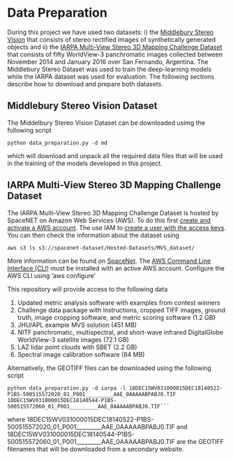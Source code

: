 # Data Preparation

During this project we have used two datasets: i) the [Middlebury Stereo Vision](https://vision.middlebury.edu/stereo/)  that consists of stereo rectified images of synthetically generated objects 
and ii) the [IARPA Multi-View Stereo 3D Mapping Challenge Dataset](https://www.iarpa.gov/challenges/3dchallenge.html) that consists of fifty WorldView-3 panchromatic images collected between November 
2014 and January 2016 over San Fernando, Argentina.
The Middlebury Stereo Dataset was used to train the deep-learning models while the IARPA dataset was used for evaluation.
The following sections describe how to download and prepare both datasets.

## Middlebury Stereo Vision Dataset

The Middelbury Stereo Vision Dataset can be downloaded usimg the following script

```console
python data_preparation.py -d md
```
which will download and unpack all the required data files that will be used in the training of the models developed in this project.

## IARPA Multi-View Stereo 3D Mapping Challenge Dataset

The IARPA Multi-View Stereo 3D Mapping Challenge Dataset is hosted by SpaceNET on Amazon Web Services (AWS).
To do this first [create and activate a AWS account](https://aws.amazon.com/premiumsupport/knowledge-center/create-and-activate-aws-account/?nc1=h_ls).
The use IAM to [create a user with the access keys](https://aws.amazon.com/iam/faqs/). You can then check the information about the dataset using

```console
aws s3 ls s3://spacenet-dataset/Hosted-Datasets/MVS_dataset/
```
More information can be found on [SpaceNet](https://spacenetchallenge.github.io/datasets/mvs_summary.html).
The [AWS Command Line Interface (CLI)](https://aws.amazon.com/cli/) must be installed with an active AWS account. Configure the AWS CLI using ‘aws configure’

This repository will provide access to the following data
1.  Updated metric analysis software with examples from contest winners 
2.  Challenge data package with instructions, cropped TIFF images, ground truth, image cropping software, and metric scoring software (1.2 GB) 
3.  JHU/APL example MVS solution (451 MB) 
4.  NITF panchromatic, multispectral, and short-wave infrared DigitalGlobe WorldView-3 satellite images (72.1 GB)
5.  LAZ lidar point clouds with SBET (2.2 GB)
6.  Spectral image calibration software (84 MB)

Alternatively, the GEOTIFF files can be downloaded using the following script

```console
python data_preparation.py -d iarpa -l 18DEC15WV031000015DEC18140522-P1BS-500515572020_01_P001_________AAE_0AAAAABPABJ0.TIF 18DEC15WV031000015DEC18140544-P1BS-500515572060_01_P001_________AAE_0AAAAABPABJ0.TIF```
```

where 18DEC15WV031000015DEC18140522-P1BS-500515572020_01_P001_________AAE_0AAAAABPABJ0.TIF and 18DEC15WV031000015DEC18140544-P1BS-500515572060_01_P001_________AAE_0AAAAABPABJ0.TIF
are the GEOTIFF filenames that will be downloaded from a secondary website.



